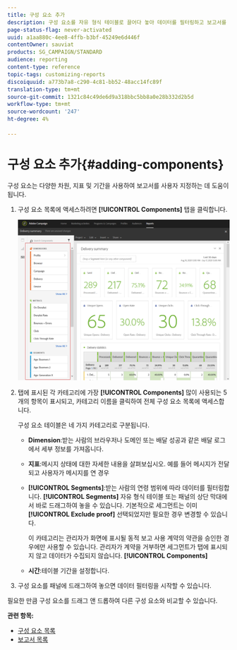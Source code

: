 ```yaml
---
title: 구성 요소 추가
description: 구성 요소를 자유 형식 테이블로 끌어다 놓아 데이터를 필터링하고 보고서를 작성하기 시작합니다.
page-status-flag: never-activated
uuid: a1aa880c-4ee8-4ffb-b3bf-45249e6d446f
contentOwner: sauviat
products: SG_CAMPAIGN/STANDARD
audience: reporting
content-type: reference
topic-tags: customizing-reports
discoiquuid: a773b7a8-c290-4c81-bb52-48acc14fc89f
translation-type: tm+mt
source-git-commit: 1321c84c49de6d9a318bbc5bb8a0e28b332d2b5d
workflow-type: tm+mt
source-wordcount: '247'
ht-degree: 4%

---
```



# 구성 요소 추가{#adding-components}

구성 요소는 다양한 차원, 지표 및 기간을 사용하여 보고서를 사용자 지정하는 데 도움이 됩니다.

1. 구성 요소 목록에 액세스하려면 **[!UICONTROL Components]** 탭을 클릭합니다.

   ![](assets/dynamic_report_components.png)

1. 탭에 표시된 각 카테고리에 가장 **[!UICONTROL Components]** 많이 사용되는 5개의 항목이 표시되고, 카테고리 이름을 클릭하여 전체 구성 요소 목록에 액세스합니다.

   구성 요소 테이블은 네 가지 카테고리로 구분됩니다.

   * **Dimension**:받는 사람의 브라우저나 도메인 또는 배달 성공과 같은 배달 로그에서 세부 정보를 가져옵니다.
   * **지표**:메시지 상태에 대한 자세한 내용을 살펴보십시오. 예를 들어 메시지가 전달되고 사용자가 메시지를 연 경우
   * **[!UICONTROL Segments]**:받는 사람의 연령 범위에 따라 데이터를 필터링합니다. **[!UICONTROL Segments]** 자유 형식 테이블 또는 패널의 상단 막대에서 바로 드래그하여 놓을 수 있습니다. 기본적으로 세그먼트는 이미 **[!UICONTROL Exclude proof]** 선택되었지만 필요한 경우 변경할 수 있습니다.

      이 카테고리는 관리자가 화면에 표시될 동적 보고 사용 계약의 약관을 승인한 경우에만 사용할 수 있습니다. 관리자가 계약을 거부하면 세그먼트가 탭에 표시되지 않고 데이터가 수집되지 않습니다. **[!UICONTROL Components]**

   * **시간**:테이블 기간을 설정합니다.

1. 구성 요소를 패널에 드래그하여 놓으면 데이터 필터링을 시작할 수 있습니다.

필요한 만큼 구성 요소를 드래그 앤 드롭하여 다른 구성 요소와 비교할 수 있습니다.

**관련 항목:**

* [구성 요소 목록](../../reporting/using/list-of-components-.md)
* [보고서 목록](../../reporting/using/defining-the-report-period.md)

